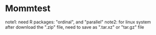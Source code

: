 # Mommtest
note1: need R packages: "ordinal", and "parallel"
note2: for linux system after download the ".zip" file, need to save as ".tar.xz" or "tar.gz" file
